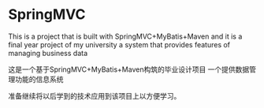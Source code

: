 # SpringMVC
 This is a project that is built with SpringMVC+MyBatis+Maven and it is a final year project of my university
 a system that provides features of managing business data
 
 这是一个基于SpringMVC+MyBatis+Maven构筑的毕业设计项目
 一个提供数据管理功能的信息系统
 
 准备继续将以后学到的技术应用到该项目上以方便学习。
